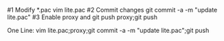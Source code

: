 #1 Modify *.pac
vim lite.pac
#2 Commit changes
git commit -a -m "update lite.pac"
#3 Enable proxy and git push
proxy;git push

One Line:
vim lite.pac;proxy;git commit -a -m "update lite.pac";git push
